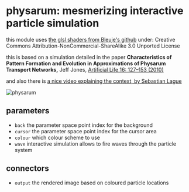 # physarum: mesmerizing interactive particle simulation

this module uses [the glsl shaders from Bleuje's github](https://github.com/Bleuje/interactive-physarum)
under:
Creative Commons Attribution-NonCommercial-ShareAlike 3.0 Unported License

this is based on a simulation detailed in the paper
**Characteristics of Pattern Formation and Evolution in
Approximations of Physarum Transport Networks,**
Jeff Jones, [Artificial Life 16: 127–153 (2010)](https://doi.org/10.1162/artl.2010.16.2.16202)

and also there is [a nice video explaining the context, by
Sebastian Lague](https://www.youtube.com/watch?v=X-iSQQgOd1A)

![physarum](./physarum.jpg)

## parameters

* `back` the parameter space point index for the background
* `cursor` the parameter space point index for the cursor area
* `colour` which colour scheme to use
* `wave` interactive simulation allows to fire waves through the particle system

## connectors

* `output` the rendered image based on coloured particle locations
